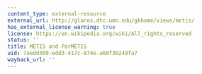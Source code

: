 ```yaml
---
content_type: external-resource
external_url: http://glaros.dtc.umn.edu/gkhome/views/metis/
has_external_license_warning: true
license: https://en.wikipedia.org/wiki/All_rights_reserved
status: ''
title: METIS and ParMETIS
uid: 7aedd309-edd3-417c-874e-a60f3b249fa7
wayback_url: ''
---
```

